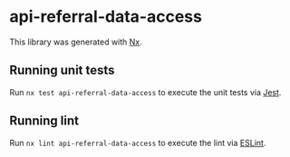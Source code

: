 # api-referral-data-access

This library was generated with [Nx](https://nx.dev).

## Running unit tests

Run `nx test api-referral-data-access` to execute the unit tests via [Jest](https://jestjs.io).

## Running lint

Run `nx lint api-referral-data-access` to execute the lint via [ESLint](https://eslint.org/).
